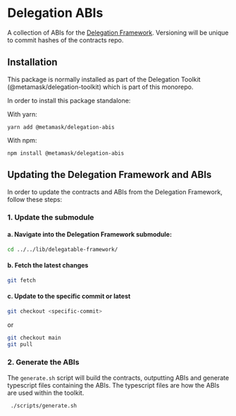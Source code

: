 # Delegation ABIs

A collection of ABIs for the [Delegation Framework](https://github.com/metamask/delegation-framework). Versioning will be unique to commit hashes of the contracts repo.

## Installation

This package is normally installed as part of the Delegation Toolkit (@metamask/delegation-toolkit) which is part of this monorepo.

In order to install this package standalone:

With yarn:
```
yarn add @metamask/delegation-abis
```

With npm:
```
npm install @metamask/delegation-abis
```

## Updating the Delegation Framework and ABIs

In order to update the contracts and ABIs from the Delegation Framework, follow these steps:

### 1. Update the submodule

#### a. Navigate into the Delegation Framework submodule:

```bash
cd ../../lib/delegatable-framework/
```

#### b. Fetch the latest changes

```bash
git fetch
```

#### c. Update to the specific commit or latest

```bash
git checkout <specific-commit>
```

or

```bash
git checkout main
git pull
```

### 2. Generate the ABIs

The `generate.sh` script will build the contracts, outputting ABIs and generate typescript files containing the ABIs. The typescript files are how the ABIs are used within the toolkit.

```bash
 ./scripts/generate.sh
 ```

